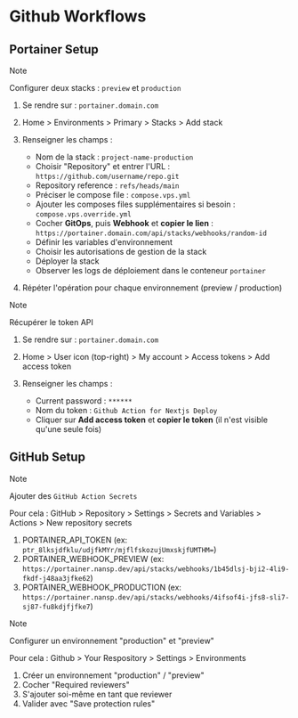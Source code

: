 # Github Workflows

## Portainer Setup

> [!NOTE]
> Configurer deux stacks : `preview` et `production`

1. Se rendre sur : `portainer.domain.com`

2. Home > Environments > Primary > Stacks > Add stack

3. Renseigner les champs :
    - Nom de la stack : `project-name-production`
    - Choisir "Repository" et entrer l'URL : `https://github.com/username/repo.git`
    - Repository reference : `refs/heads/main`
    - Préciser le compose file : `compose.vps.yml`
    - Ajouter les composes files supplémentaires si besoin : `compose.vps.override.yml`
    - Cocher **GitOps**, puis **Webhook** et **copier le lien** : `https://portainer.domain.com/api/stacks/webhooks/random-id`
    - Définir les variables d'environnement
    - Choisir les autorisations de gestion de la stack
    - Déployer la stack
    - Observer les logs de déploiement dans le conteneur `portainer`

4. Répéter l'opération pour chaque environnement (preview / production)

> [!NOTE]
> Récupérer le token API

1. Se rendre sur : `portainer.domain.com`

2. Home > User icon (top-right) > My account > Access tokens > Add access token

3. Renseigner les champs :
    - Current password : `******`
    - Nom du token : `Github Action for Nextjs Deploy`
    - Cliquer sur **Add access token** et **copier le token** (il n'est visible qu'une seule fois)

## GitHub Setup

> [!NOTE]
> Ajouter des `GitHub Action Secrets`

Pour cela : GitHub > Repository > Settings > Secrets and Variables > Actions > New repository secrets

1. PORTAINER_API_TOKEN (ex: `ptr_8lksjdfklu/udjfkMYr/mjflfskozujUmxskjfUMTHM=`)
2. PORTAINER_WEBHOOK_PREVIEW (ex: `https://portainer.nansp.dev/api/stacks/webhooks/1b45dlsj-bji2-4li9-fkdf-j48aa3jfke62`)
3. PORTAINER_WEBHOOK_PRODUCTION (ex: `https://portainer.nansp.dev/api/stacks/webhooks/4ifsof4i-jfs8-sli7-sj87-fu8kdjfjfke7`)

<!-- -> Ajouter la Deploy Key
Pour cela : Github > Your Repository > Settings > Deploy keys

1. Ajouter la Deploy Key
2. Etc. -->

> [!NOTE]
> Configurer un environnement "production" et "preview"

Pour cela : Github > Your Respository > Settings > Environments

1. Créer un environnement "production" / "preview"
2. Cocher "Required reviewers"
3. S'ajouter soi-même en tant que reviewer
4. Valider avec "Save protection rules"
